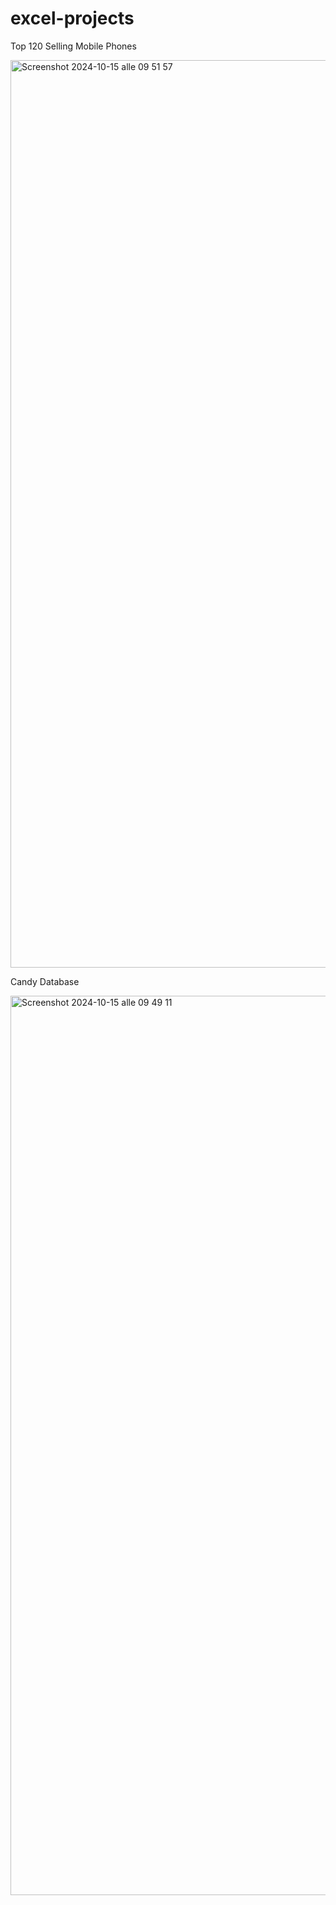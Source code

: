 # excel-projects

Top 120 Selling Mobile Phones

<img width="1452" alt="Screenshot 2024-10-15 alle 09 51 57" src="https://github.com/user-attachments/assets/acd76317-23cb-4856-9a65-7edd51c86a7c">


Candy Database

<img width="1439" alt="Screenshot 2024-10-15 alle 09 49 11" src="https://github.com/user-attachments/assets/2fa134b4-947e-4215-b5cd-6326825c4b6b">
